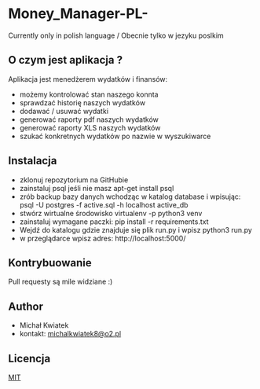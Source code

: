 # Money_Manager-PL-
Currently only in polish language / Obecnie tylko w jezyku poslkim

## O czym jest aplikacja ? 
Aplikacja jest menedżerem wydatków i finansów: 
* możemy kontrolować stan naszego konnta 
* sprawdzać historię naszych wydatków
* dodawać / usuwać wydatki
* generować raporty pdf naszych wydatków 
* generować raporty XLS naszych wydatków 
* szukać konkretnych wydatków po nazwie w wyszukiwarce

## Instalacja
* zklonuj repozytorium na GitHubie 
* zainstaluj psql jeśli nie masz apt-get install psql 
* zrób backup bazy danych wchodząc w katalog database i wpisując: psql -U postgres -f active.sql -h localhost active_db
* stwórz wirtualne środowisko virtualenv -p python3 venv
* zainstaluj wymagane paczki: pip install -r requirements.txt
* Wejdź do katalogu gdzie znajduje się plik run.py i wpisz python3 run.py 
* w przeglądarce wpisz adres: http://localhost:5000/

## Kontrybuowanie 
Pull requesty są mile widziane :)

## Author 
* Michał Kwiatek 
* kontakt: michalkwiatek8@o2.pl

## Licencja 
[MIT](https://choosealicense.com/licenses/mit/)

